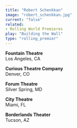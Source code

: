 ```yaml
---
title: "Robert Schenkkan"
image: "robert_schenkkan.jpg"
current: "false"
related:
- Rolling World Premieres
play: "Building the Wall"
type: "rolling_premier"
---
```


**Fountain Theatre**\
Los Angeles, CA

**Curious Theatre Company**\
Denver, CO

**Forum Theatre**\
Silver Spring, MD

**City Theatre**\
Miami, FL

**Borderlands Theater**\
Tucson, AZ
